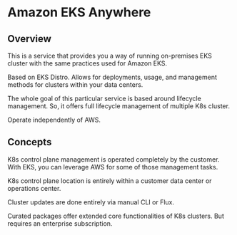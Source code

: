 # Amazon EKS Anywhere

## Overview

This is a service that provides you a way
of running on-premises EKS cluster with the same practices used for Amazon EKS.

Based on EKS Distro. Allows for deployments,
usage, and management methods for clusters
within your data centers.

The whole goal of this particular service
is based around lifecycle management.
So, it offers full lifecycle management of multiple K8s cluster.

Operate independently of AWS.


## Concepts

K8s control plane management is operated completely by the customer. With EKS, you can leverage AWS for some of those management tasks.

K8s control plane location is entirely within a customer data center or operations center.

Cluster updates are done entirely via manual CLI or Flux.

Curated packages offer extended core functionalities of K8s clusters. But requires an enterprise subscription.